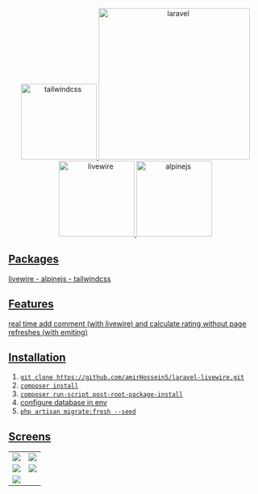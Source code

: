 <p align="center"><a href="https://laravel.com" target="_blank">
    <img src="https://external-content.duckduckgo.com/iu/?u=https%3A%2F%2Fmiro.medium.com%2Fmax%2F632%2F1*5QD8DKhOjRe-gcYjozlLNQ.png&f=1&nofb=1" alt="tailwindcss" width="150">
    <img alt="laravel" src="https://raw.githubusercontent.com/laravel/art/master/logo-lockup/5%20SVG/2%20CMYK/1%20Full%20Color/laravel-logolockup-cmyk-red.svg" width="300">
    <img src="https://external-content.duckduckgo.com/iu/?u=https%3A%2F%2Findykoning.nl%2Fwp-content%2Fuploads%2F2020%2F03%2FLivewire.png&f=1&nofb=1" alt="livewire" width="150">
    <img src="https://external-content.duckduckgo.com/iu/?u=https%3A%2F%2Favatars3.githubusercontent.com%2Fu%2F59030169%3Fs%3D200%26v%3D4&f=1&nofb=1" alt="alpinejs" width="150">
</p>

## Packages
    
livewire - alpinejs - tailwindcss 
    
    
## Features
    
real time add comment (with livewire)  and calculate rating without page refreshes (with emiting)
   
   
## Installation

    
1. ```git clone https://github.com/amirHossein5/laravel-livewire.git```
2. ```composer install```
3. ```composer run-script post-root-package-install```
4. configure database in env    
5. ```php artisan migrate:fresh --seed```
    
    
## Screens
    
|                                  |                                   |
|----------------------------------|-----------------------------------|
| <img src="screens/livewire-1" /> |  <img src="screens/livewire-2" /> |
| <img src="screens/livewire-3" /> |  <img src="screens/livewire-4" /> |
| <img src="screens/livewire-6" /> |

